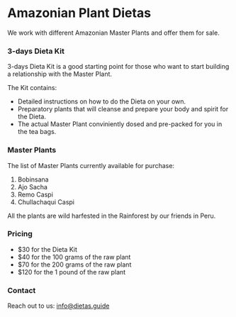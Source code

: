 # Amazonian Plant Dietas

We work with different Amazonian Master Plants and offer them for sale.

### 3-days Dieta Kit

3-days Dieta Kit is a good starting point for those who want to start building a relationship with the Master Plant. 

The Kit contains:
- Detailed instructions on how to do the Dieta on your own.
- Preparatory plants that will cleanse and prepare your body and spirit for the Dieta.
- The actual Master Plant conviniently dosed and pre-packed for you in the tea bags.

### Master Plants

The list of Master Plants currently available for purchase:
1. Bobinsana
2. Ajo Sacha
3. Remo Caspi
4. Chullachaqui Caspi

All the plants are wild harfested in the Rainforest by our friends in Peru.

### Pricing

- $30 for the Dieta Kit
- $40 for the 100 grams of the raw plant
- $70 for the 200 grams of the raw plant
- $120 for the 1 pound of the raw plant

### Contact

Reach out to us: info@dietas.guide
